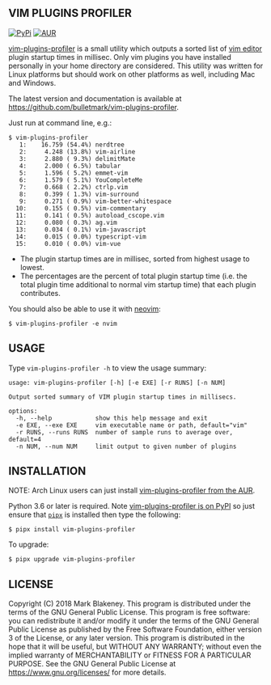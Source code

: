 ## VIM PLUGINS PROFILER
[![PyPi](https://img.shields.io/pypi/v/vim-plugins-profiler)](https://pypi.org/project/vim-plugins-profiler/)
[![AUR](https://img.shields.io/aur/version/vim-plugins-profiler)](https://aur.archlinux.org/packages/vim-plugins-profiler/)

[vim-plugins-profiler](https://github.com/bulletmark/vim-plugins-profiler)
is a small utility which outputs a sorted list of [vim
editor](http://www.vim.org) plugin startup times in millisec. Only vim
plugins you have installed personally in your home directory are
considered. This utility was written for Linux platforms but should work
on other platforms as well, including Mac and Windows.

The latest version and documentation is available at
https://github.com/bulletmark/vim-plugins-profiler.

Just run at command line, e.g.:
```
$ vim-plugins-profiler
   1:    16.759 (54.4%) nerdtree
   2:     4.248 (13.8%) vim-airline
   3:     2.880 ( 9.3%) delimitMate
   4:     2.000 ( 6.5%) tabular
   5:     1.596 ( 5.2%) emmet-vim
   6:     1.579 ( 5.1%) YouCompleteMe
   7:     0.668 ( 2.2%) ctrlp.vim
   8:     0.399 ( 1.3%) vim-surround
   9:     0.271 ( 0.9%) vim-better-whitespace
  10:     0.155 ( 0.5%) vim-commentary
  11:     0.141 ( 0.5%) autoload_cscope.vim
  12:     0.080 ( 0.3%) ag.vim
  13:     0.034 ( 0.1%) vim-javascript
  14:     0.015 ( 0.0%) typescript-vim
  15:     0.010 ( 0.0%) vim-vue
```

- The plugin startup times are in millisec, sorted from highest usage to
  lowest.
- The percentages are the percent of total plugin startup time
  (i.e. the total plugin time additional to normal vim startup time)
  that each plugin contributes.

You should also be able to use it with [neovim](https://neovim.io/):

```
$ vim-plugins-profiler -e nvim
```

## USAGE

Type `vim-plugins-profiler -h` to view the usage summary:

```
usage: vim-plugins-profiler [-h] [-e EXE] [-r RUNS] [-n NUM]

Output sorted summary of VIM plugin startup times in millisecs.

options:
  -h, --help            show this help message and exit
  -e EXE, --exe EXE     vim executable name or path, default="vim"
  -r RUNS, --runs RUNS  number of sample runs to average over, default=4
  -n NUM, --num NUM     limit output to given number of plugins
```

## INSTALLATION

NOTE: Arch Linux users can just install
[vim-plugins-profiler from the AUR](https://aur.archlinux.org/packages/vim-plugins-profiler/).

Python 3.6 or later is required. Note [vim-plugins-profiler is on
PyPI](https://pypi.org/project/vim-plugins-profiler/) so just ensure
that [`pipx`](https://pypa.github.io/pipx/) is installed then type the
following:

```
$ pipx install vim-plugins-profiler
```

To upgrade:

```
$ pipx upgrade vim-plugins-profiler
```

## LICENSE

Copyright (C) 2018 Mark Blakeney. This program is distributed under the
terms of the GNU General Public License. This program is free software:
you can redistribute it and/or modify it under the terms of the GNU
General Public License as published by the Free Software Foundation,
either version 3 of the License, or any later version.
This program is distributed in the hope that it will be useful, but
WITHOUT ANY WARRANTY; without even the implied warranty of
MERCHANTABILITY or FITNESS FOR A PARTICULAR PURPOSE. See the GNU General
Public License at <https://www.gnu.org/licenses/> for more details.
